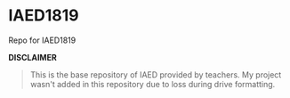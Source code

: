 # IAED1819
Repo for IAED1819

**DISCLAIMER** 
>This is the base repository of IAED provided by teachers.
>My project wasn't added in this repository due to loss during drive formatting.
